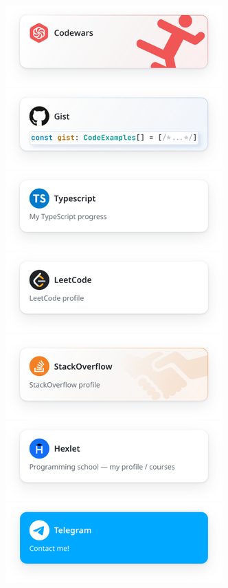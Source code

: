 [//]: # ([![1]&#40;https://www.codewars.com/users/Git-I985/badges/large&#41;]&#40;&#41;)


[![1](./codewars.svg)](https://www.codewars.com/users/Git-I985)
[![1](./gist.svg)](https://gist.github.com/Git-I985)
[![2](./typescript.svg)](https://github.com/issues?q=is%3Aissue+author%3AGit-I985+repo%3Atype-challenges%2Ftype-challenges)
[![3](./leetcode.svg)](https://leetcode.com/Git-I985/)
[![4](./stackoverflow.svg)](https://stackoverflow.com/users/16434729/young-developer)
[![4](./hexlet.svg)](https://ru.hexlet.io/u/edw4rdk/courses)
[![4](./telegram.svg)](https://t.me/Kalihman)